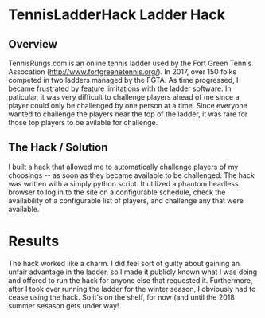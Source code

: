 # TennisLadderHack Ladder Hack
## Overview

TennisRungs.com is an online tennis ladder used by the Fort Green Tennis Assocation (http://www.fortgreenetennis.org/). In 2017, over 150 folks competed in two ladders managed by the FGTA.  As time progressed, I became frustrated by feature limitations with the ladder software.  In paticular, it was very difficult to challenge players ahead of me since a player could only be challenged by one person at a time. Since everyone wanted to challenge the players near the top of the ladder, it was rare for those top players to be avilable for challenge.

## The Hack / Solution

I built a hack that allowed me to automatically challenge players of my choosings -- as soon as they became available to be challenged.  The hack was written with a simply python script.  It utilized a phantom headless browser to log in to the site on a configurable schedule, check the availability of a configurable list of players, and challenge any that were available.  

# Results

The hack worked like a charm.  I did feel sort of guilty about gaining an unfair advantage in the ladder, so I made it publicly known what I was doing and offered to run the hack for anyone else that requested it.  Furthermore, after I took over running the ladder for the winter season, I obviously had to cease using the hack.  So it's on the shelf, for now (and until the 2018 summer sesason gets under way!
